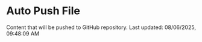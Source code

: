 # Auto Push File

Content that will be pushed to GitHub repository.
Last updated: 08/06/2025, 09:48:09 AM